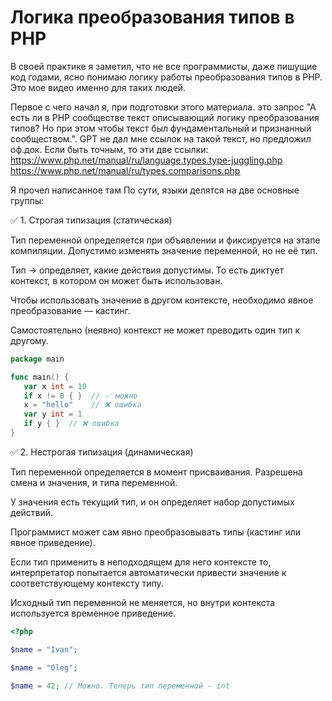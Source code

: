 # Логика преобразования типов в PHP

 В своей практике я заметил, что не все программисты, даже пишущие код годами, ясно понимаю логику работы преобразования типов в PHP.
 Это мое видео именно для таких людей. 

 Первое с чего начал я, при подготовки этого материала. это запрос "А есть ли в PHP сообществе текст описывающий логику преобразования типов? Но при этом чтобы текст был фундаментальный и признанный сообществом.". GPT не дал мне ссылок на такой текст, но предложил оф.док. 
 Если быть точным, то эти две ссылки:
 https://www.php.net/manual/ru/language.types.type-juggling.php
 https://www.php.net/manual/ru/types.comparisons.php

Я прочел написанное там 
 По сути, языки делятся на две основные группы:

✅ 1. Строгая типизация (статическая)

Тип переменной определяется при объявлении и фиксируется на этапе компиляции.
Допустимо изменять значение переменной, но не её тип.

Тип → определяет, какие действия допустимы.
То есть диктует контекст, в котором он может быть использован.

Чтобы использовать значение в другом контексте, необходимо явное преобразование — кастинг.

Самостоятельно (неявно) контекст не может преводить один тип к другому.

 ```go
package main 

func main() {
	var x int = 10
	if x != 0 { }  // ✅ можно
	x = "hello"    // ❌ ошибка
	var y int = 1
	if y { }  // ❌ ошибка
}
 ```
✅ 2. Нестрогая типизация (динамическая)

Тип переменной определяется в момент присваивания.
Разрешена смена и значения, и типа переменной.

У значения есть текущий тип, и он определяет набор допустимых действий.

Программист может сам явно преобразовывать типы (кастинг или явное приведение).

Если тип применить в неподходящем для него контексте то, интерпретатор попытается автоматически привести значение к соответствующему контексту типу.

Исходный тип переменной не меняется, но внутри контекста используется временное приведение.
```php
<?php

$name = "Ivan";

$name = "Oleg";

$name = 42; // Можно. Теперь тип переменной - int
```